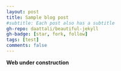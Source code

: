 ```yaml
---
layout: post
title: Sample blog post
#subtitle: Each post also has a subtitle
gh-repo: daattali/beautiful-jekyll
gh-badge: [star, fork, follow]
tags: [test]
comments: false
---
```


**Web under construction**

